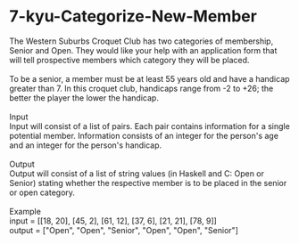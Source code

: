 # 7-kyu-Categorize-New-Member
The Western Suburbs Croquet Club has two categories of membership, Senior and Open. They would like your help with an application form that will tell prospective members which category they will be placed.
<br><br>
To be a senior, a member must be at least 55 years old and have a handicap greater than 7. In this croquet club, handicaps range from -2 to +26; the better the player the lower the handicap.
<br><br>
Input
<br>
Input will consist of a list of pairs. Each pair contains information for a single potential member. Information consists of an integer for the person's age and an integer for the person's handicap.
<br><br>
Output
<br>
Output will consist of a list of string values (in Haskell and C: Open or Senior) stating whether the respective member is to be placed in the senior or open category.
<br><br>
Example
<br>
input =  [[18, 20], [45, 2], [61, 12], [37, 6], [21, 21], [78, 9]]
<br>
output = ["Open", "Open", "Senior", "Open", "Open", "Senior"]
